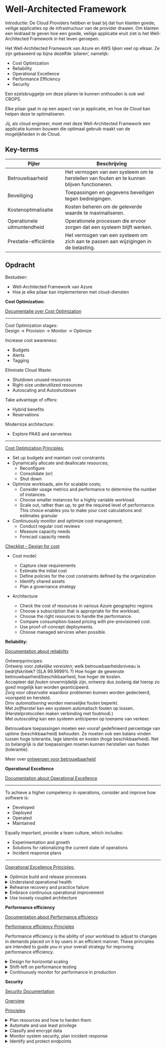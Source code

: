# Well-Architected Framework

Introductie:
De Cloud Providers hebben er baat bij dat hun klanten goede, veilige applicaties op de infrastructuur van de provider draaien. Om klanten een leidraad te geven hoe een goede, veilige applicatie eruit ziet is het Well-Architected Framework in het leven geroepen.

Het Well-Architected Framework van Azure en AWS lijken veel op elkaar. Ze zijn gebaseerd op bijna dezelfde ‘pilaren’, namelijk:
* Cost Optimization
* Reliability
* Operational Excellence
* Performance Efficiency 
* Security 

Een ezelsbruggetje om deze pilaren te kunnen onthouden is ook wel CROPS.

Elke pilaar gaat in op een aspect van je applicatie, en hoe de Cloud kan helpen deze te optimaliseren.

Jij, als cloud engineer, moet met deze Well-Architected Framework een applicatie kunnen bouwen die optimaal gebruik maakt van de mogelijkheden in de Cloud.


## Key-terms
| **Pijler**                  | **Beschrijving**                                                                            |
|-----------------------------|---------------------------------------------------------------------------------------------|
| Betrouwbaarheid             | Het vermogen van een systeem om te herstellen van fouten en te kunnen blijven functioneren. |
| Beveiliging                 | Toepassingen en gegevens beveiligen tegen bedreigingen.                                     |
| Kostenoptimalisatie         | Kosten beheren om de geleverde waarde te maximaliseren.                                     |
| Operationele uitmuntendheid | Operationele processen die ervoor zorgen dat een systeem blijft werken.                     |
| Prestatie-efficiëntie       | Het vermogen van een systeem om zich aan te passen aan wijzigingen in de belasting.         |


## Opdracht

Bestudeer:
* Well-Architected Framework van Azure
* Hoe je elke pilaar kan implementeren met cloud-diensten 

**Cost Optimization:**

[Documentatie over Cost Optimization](https://learn.microsoft.com/nl-nl/azure/well-architected/cost/)

---------------------
Cost Optimization stages:  
Design -> Provision -> Monitor -> Optimize

Increase cost awareness:
* Budgets
* Alerts
* Tagging

Eliminate Cloud Waste:
* Shutdown unused resources
* Right-size underutilized resources
* Autoscaling and Autoshutdown  

Take advantage of offers:
* Hybrid benefits
* Reservations

Modernize architecture:
* Explore PAAS and serverless
---------------------

[Cost Optimization Principles:](https://learn.microsoft.com/en-us/azure/well-architected/cost/principles)  

* Set up budgets and maintain cost constraints
* Dynamically allocate and deallocate resources;
    * Reconfigure
    * Consolidate (or)
    * Shut down
* Optimize workloads, aim for scalable costs;   
    * Consider usage metrics and performance to determine the number of instances.
    * Choose smaller instances for a highly variable workload.
    * Scale out, rather than up, to get the required level of performance. This choice enables you to make your cost calculations and estimates granular
* Continuously monitor and optimize cost management;
    * Conduct regular cost reviews
    * Measure capacity needs
    * Forecast capacity needs

[Checklist - Design for cost](https://learn.microsoft.com/en-us/azure/well-architected/cost/design-checklist:)  

* Cost model:  
    * Capture clear requirements    
    * Estimate the initial cost    
    * Define policies for the cost constraints defined by the organization
    * Identify shared assets  
    * Plan a governance strategy  


* Architecture  
    * Check the cost of resources in various Azure geographic regions  
    * Choose a subscription that is appropriate for the workload.  
    * Choose the right resources to handle the performance.  
    * Compare consumption-based pricing with pre-provisioned cost.  
    * Use proof-of-concept deployments.  
    * Choose managed services when possible. 

**Reliability:**

[Documentation about reliability](https://learn.microsoft.com/nl-nl/azure/well-architected/resiliency/)

Ontwerpprincipes:   
Ontwerp voor *zakelijke vereisten*; welk betrouwbaarheidsniveau is bedrijfskritiek? (SLA 99.9999% ?) Hoe hoger de gewenste betrouwbaarheid/beschikbaarheid, hoe hoger de kosten.    
Accepteer dat *fouten* onvermijdelijk zijn, ontwerp dus zodanig dat hierop zo goed mogelijk kan worden geanticipeerd.  
Zorg voor *observatie* waardoor problemen kunnen worden gedecteerd, voorspeld en hersteld.  
Dmv *automatisering* worden menselijke fouten beperkt.   
Met *zelfherstel* kan een systeem automatisch fouten op lossen. (Herstelprotocollen maken verbinding met foutmodi.)  
Met *autoscaling* kan een systeem anticiperen op toename van verkeer.

Betrouwbare toepassingen moeten een vooraf gedefinieerd percentage van uptime (beschikbaarheid) behouden. Ze moeten ook een balans vinden tussen hoge tolerantie, lage latentie en kosten (hoge beschikbaarheid). Net zo belangrijk is dat toepassingen moeten kunnen herstellen van fouten (tolerantie).

Meer over [ontwerpen voor betrouwbaarheid](https://learn.microsoft.com/nl-nl/azure/well-architected/resiliency/design-checklist)

**Operational Excellence**

[Documentation about Operational Excellence](https://learn.microsoft.com/en-us/azure/well-architected/devops/)  

-----
To achieve a higher competency in operations, consider and improve how software is:

* Developed
* Deployed
* Operated
* Maintained

Equally important, provide a team culture, which includes:

* Experimentation and growth
* Solutions for rationalizing the current state of operations
* Incident response plans
-----

[Operational Excellence Principles:](https://learn.microsoft.com/en-us/azure/well-architected/devops/principles)  

<details>
<summary>Optimize build and release processes</summary>

Embrace software engineering disciplines across your entire environment, which include the following disciplines:

* Provision with Infrastructure as Code
* Build and release with continuous integration and continuous delivery (CI/CD) pipelines
* Use automated testing methods
* Avoid configuration drift through configuration as code  

This approach ensures the creation and management of environments throughout the software development lifecycle. It enables:

* Consistency
* Repetition
* Early detection of issues

</details>

<details>
<summary>
Understand operational health</summary>

Implement systems and processes to monitor all aspects of your workload. Including:

* Build and release processes
* Infrastructure health
* Application health

Robust monitoring ensures the observability of a workload and allows you to correlate events and take proactive mitigating issues.

In addition, customer data is critical to understanding the health of a workload and whether the service is meeting the business goals.
</details>

<details>

<summary>Rehearse recovery and practice failure</summary>
Rehearse recovery and practice failure using the following methods:

* Run disaster recovery (DR) drills on a regular cadence.
* Use chaos engineering practices to identify and remediate weak points in application reliability.
* Rehearse failure to validate the effectiveness of recovery processes and ensure teams are familiar with their responsibilities.
* Document past failures and automate their remediation where possible.

</details>

<details>
<summary>Embrace continuous operational improvement</summary>

Teams that embrace continuous operational improvement continuously evaluate and refine operational procedures and tasks. They strive to reduce complexity and ambiguity whenever possible.

Adopting a continuous improvement culture helps organizations:

* Evolve processes over time.
* Optimize inefficiencies and associated processes.
* Learn from failures.
* Continuously evaluate new opportunities.

</details>

<details>
<summary>Use loosely coupled architecture</summary>
Use modern architecture patterns such as:

* microservices
* loosely coupled
* serverless  

and pair this with cloud design patterns such as:

* Circuit breakers
* Load-Leveling
* Throttling  

and advanced deployment strategies like:
<details>
<summary>* Canary</summary>
Canary deployment is a strategy where a new version of an application is deployed to a small subset of users or servers, allowing for testing and monitoring of the new version in a real-world environment before rolling it out to the entire system. This allows for early detection of potential issues and reduces the risk of a system-wide failure. If the canary deployment is successful, the new version can then be gradually rolled out to the rest of the system. This strategy is useful when rolling out major updates to an application, or when deploying critical infrastructure changes.
</details>
<details>
<summary>* Blue-green  </summary>
Blue-green deployment is a strategy where two identical environments, one running the current version of the application (blue) and the other running the new version (green), are set up side-by-side. Traffic is then gradually routed from the blue environment to the green environment until all traffic is directed to the green environment. If any issues arise during the deployment process, traffic can be easily redirected back to the blue environment. This strategy is useful when deploying large, complex applications or when making infrastructure changes that require downtime.
</details>
<details>
<summary>* Staggered</summary>
Staggered deployment, also known as rolling deployment, is a strategy where a new version of an application is deployed incrementally across the system in a controlled and sequential manner. A small percentage of servers are updated at a time, and the deployment process is monitored closely for issues. If any issues are detected, the deployment can be halted and rolled back. This strategy is useful when rolling out minor updates to an application or when making infrastructure changes that require minimal downtime.
</details>

to enable teams to build and deploy services independently and minimize the impact if there is a service failure.

This principle also extends to procedural decoupling. Teams will be able to take full advantage of their loosely coupled architecture if they do not have to depend on partner teams to support, approve, or operate their workloads.
</details>

**Performance efficiency**

[Documentation about Performance efficiency](https://learn.microsoft.com/en-us/azure/well-architected/scalability/)

[Performance efficiency Principles](https://learn.microsoft.com/en-us/azure/well-architected/scalability/principles)  

Performance efficiency is the ability of your workload to adjust to changes in demands placed on it by users in an efficient manner. These principles are intended to guide you in your overall strategy for improving performance efficiency.

<details>
<summary>Design for horizontal scaling</summary>

*Horizontal scaling allows for elasticity.* Instances are added (scale-out) or removed (scale-in) in response to changes in load. Scaling out can improve resiliency by building redundancy. Scaling in can help reduce costs by shutting down excess capacity.
| Approach                                                       | Benefit                                                                                                                                                                                                                                     |
|----------------------------------------------------------------|---------------------------------------------------------------------------------------------------------------------------------------------------------------------------------------------------------------------------------------------|
| Define a capacity model according to the business requirements | Test the limits for predicted and random spikes and fluctuations in load to make sure the application can scale. Factor in the SKU service limits and regional limits so that application scales as expected if there's a regional failure. |
| Use PaaS offerings                                             | Take advantage of the built-in capabilities that automatically trigger scaling operations instead of investing in manual scaling efforts that often require custom implementations and can be error prone.                                  |
| Choose the right resources and right-size                      | Determine if the resources can support the anticipated load. Also, justify the cost implications of the choices.                                                                                                                            |
| Apply strategies in your design early                          | Accelerate adoption without significant changes. For example, strive for stateless application and store state externally in a database or distributed cache. Use caching where possible, to minimize the processing load.                  |

An alternate approach is vertical scaling (scale up). However, you eventually may reach a limit where there isn't a larger system, and you can't scale up anymore. At that point, any further scaling must be horizontal. So it's good practice to employ a scale-out architecture early on.

</details>

<details>
<summary>Shift-left on performance testing</summary>

*Test early and test often to catch issues early.*
| Approach                                                        | Benefit                                                                                                                                                                                                                                                                                      |
|-----------------------------------------------------------------|----------------------------------------------------------------------------------------------------------------------------------------------------------------------------------------------------------------------------------------------------------------------------------------------|
| Run load and stress tests                                       | Measure the application's performance under predetermined amounts of load and also the maximum load your application and its infrastructure can withstand.                                                                                                                                   |
| Establish performance baselines                                 | Determine the current efficiency of the application and its supporting infrastructure. You'll be able to identify bottlenecks early before it worsens with load. Also, this strategy can lead to strategies for improvements and determine if the application is meeting the business goals. |
| Run the test in the continuous integration (CI) build pipeline. | Detect issues early. Any development effort must go through continuous performance testing to make sure changes to the codebase doesn't negatively affect performance.                                                                                                                       |
</details>

<details>
<summary>Continuously monitor for performance in production</summary>

*Observe the system holistically to evaluate the overall health of the solution.* Capture the test results not only in dev/test environment but also in production. Monitoring and logging in production can help identify bottlenecks and opportunities for improvement.

| Approach                                          | Benefit                                                                                                                                                               |
|---------------------------------------------------|-----------------------------------------------------------------------------------------------------------------------------------------------------------------------|
| Monitor the health of the entire solution         | Know about the scalability and resiliency of the infrastructure, application, and dependent services. Gather and review key performance counters regularly.           |
| Capture data from repeatable processes            | Evaluate the metrics over time that would allow for autoscaling with demand. For reliability, look for early warning signs that might require proactive intervention. |
| Reevaluate the needs of the workload continuously | Identify improvement opportunities with resolution planning. This effort may require updated configurations and deprecations in favor of more-appropriate solutions.  |

[Use this checklist to review your application architecture from a performance design standpoint](https://learn.microsoft.com/en-us/azure/well-architected/scalability/design-checklist)

</details>  

**Security**

[Security Documentation](https://learn.microsoft.com/en-us/azure/well-architected/security/)

[Overview](https://learn.microsoft.com/en-us/azure/well-architected/security/overview)

[Principles](https://learn.microsoft.com/en-us/azure/well-architected/security/security-principles)

<details>
<summary>Plan resources and how to harden them</summary>
Recommendations:

* Consider security when planning workload resources.
* Understand how individual cloud services are protected.
* Use a service enablement framework to evaluate.
</details>

<details>
<summary>Automate and use least privilege</summary>

Recommendations:

* Implement least privilege throughout the application and control plane to protect against data exfiltration and malicious actor scenarios.
* Drive automation through DevSecOps to minimize the need for human interaction.
</details>

<details>
<summary>Classify and encrypt data</summary>

Recommendations:

* Classify data according to risk.
* Apply industry-standard encryption at rest and in transit, which ensures keys and certificates are stored securely and managed properly.
</details>

<details>
<summary>Monitor system security, plan incident response</summary>

Recommendations:

* Correlate security and audit events to model application health.
* Correlate security and audit events to identify active threats.
* Establish automated and manual procedures to respond to incidents.
* Use security information and event management (SIEM) tooling for tracking.

</details>

<details>
<summary>Identify and protect endpoints</summary>

Recommendations:

Monitor and protect the network integrity of internal and external endpoints through security appliances or Azure services, such as:
Firewalls
Web application firewalls
Use industry standard approaches to protect against common attack vectors, such as distributed denial of service (DDoS) attacks like SlowLoris.
Protect against code-level vulnerabilities
Recommendations:

Identify and mitigate code-level vulnerabilities, such as cross-site scripting and structured query language (SQL) injection.
In the operational lifecycle, regularly incorporate:
Security fixes
Codebase and dependency patching
Model and test against potential threats
Recommendations:

Establish procedures to identify and mitigate known threats.
Use penetration testing to verify threat mitigation.
Use static code analysis to detect and prevent future vulnerabilities.
Use code scanning to detect and prevent future vulnerabilities
### Gebruikte bronnen
https://learn.microsoft.com/nl-nl/azure/well-architected/  en verder


### Ervaren problemen

### Resultaat
